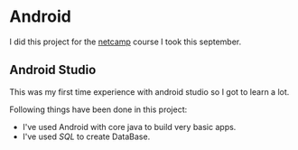 # Android

I did this project for the [netcamp](http://www.netcamp.in/) course I took this september.

## Android Studio

This was my first time experience with android studio so I got to learn a lot.

Following things have been done in this project:

* I've used Android with core java to build very basic apps.
* I've used *SQL* to create DataBase.
